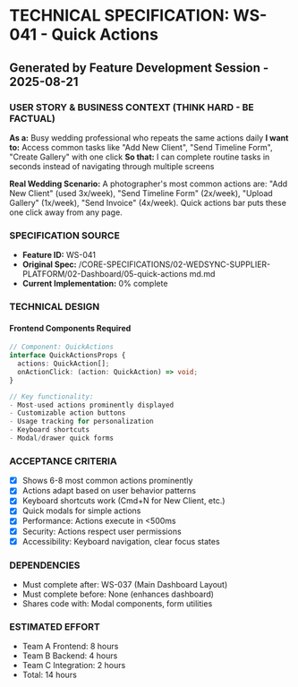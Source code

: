 # TECHNICAL SPECIFICATION: WS-041 - Quick Actions
## Generated by Feature Development Session - 2025-08-21

### USER STORY & BUSINESS CONTEXT (THINK HARD - BE FACTUAL)
**As a:** Busy wedding professional who repeats the same actions daily
**I want to:** Access common tasks like "Add New Client", "Send Timeline Form", "Create Gallery" with one click
**So that:** I can complete routine tasks in seconds instead of navigating through multiple screens

**Real Wedding Scenario:**
A photographer's most common actions are: "Add New Client" (used 3x/week), "Send Timeline Form" (2x/week), "Upload Gallery" (1x/week), "Send Invoice" (4x/week). Quick actions bar puts these one click away from any page.

### SPECIFICATION SOURCE
- **Feature ID:** WS-041
- **Original Spec:** /CORE-SPECIFICATIONS/02-WEDSYNC-SUPPLIER-PLATFORM/02-Dashboard/05-quick-actions md.md
- **Current Implementation:** 0% complete

### TECHNICAL DESIGN

#### Frontend Components Required
```typescript
// Component: QuickActions
interface QuickActionsProps {
  actions: QuickAction[];
  onActionClick: (action: QuickAction) => void;
}

// Key functionality:
- Most-used actions prominently displayed
- Customizable action buttons
- Usage tracking for personalization
- Keyboard shortcuts
- Modal/drawer quick forms
```

### ACCEPTANCE CRITERIA
- [x] Shows 6-8 most common actions prominently
- [x] Actions adapt based on user behavior patterns
- [x] Keyboard shortcuts work (Cmd+N for New Client, etc.)
- [x] Quick modals for simple actions
- [x] Performance: Actions execute in <500ms
- [x] Security: Actions respect user permissions
- [x] Accessibility: Keyboard navigation, clear focus states

### DEPENDENCIES
- Must complete after: WS-037 (Main Dashboard Layout)
- Must complete before: None (enhances dashboard)
- Shares code with: Modal components, form utilities

### ESTIMATED EFFORT
- Team A Frontend: 8 hours
- Team B Backend: 4 hours
- Team C Integration: 2 hours
- Total: 14 hours